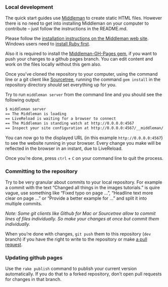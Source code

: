 
### Local development

The quick start guides use [Middleman][] to create static HTML files. However there is no need to get into installing Middleman on your computer to contribute – just follow the instructions in the README.md.

Please follow the [installation instructions on the Middleman web site][MMInst]. Windows users need to [install Ruby first][WinRuby].

Also it is required to install the [Middleman-GH-Pages gem][MMGHP], if you want to push your changes to a github pages branch. You can edit content and work on the files locally without this gem also.


Once you’ve cloned the repository to your computer, using the command line or a git client like [Sourcetree][], running the command `gem install` in the repository directory _should_ set everything up for you.

Try to run `middleman server` from the command line and you should see the following output:

```bash
$ middleman server
== The Middleman is loading
== LiveReload is waiting for a browser to connect
== The Middleman is standing watch at http://0.0.0.0:4567
== Inspect your site configuration at http://0.0.0.0:4567/__middleman/
```

You can now go to the displayed URL (in this example `http://0.0.0.0:4567`) to see the website running in your browser. Every change you make will be reflected in the browser in an instant, due to LiveReload.

Once you’re done, press `ctrl` + `C` on your command line to quit the process.

### Committing to the repository

Try to be very granular about commits to your local repository. For example a commit with the text “Changed all things in the images tutorials.” is quire vague, use something like “Fixed typo on page …”, “Headline text more clear on page …” or “Provide a better example for …” and split it into multiple commits.

_Note: Some git clients like Github for Mac or Sourcetree allow to commit lines of files individually. So make your changes at once but commit them individually._

When you’re done with changes, `git push` them to this repository (`dev` branch) if you have the right to write to the repository or make [a pull request][pullreq].

### Updating github pages

Use the `rake publish` command to publish your current version automatically. If you do that to a forked repository, don’t open pull requests for changes in that branch.


[LivePage]:#
[GHPage]:#
[Middleman]:http://middlemanapp.com/
[MMInst]:http://middlemanapp.com/basics/getting-started/
[WinRuby]:http://rubyinstaller.org/
[MMGHP]:https://github.com/neo/middleman-gh-pages
[Sourcetree]:http://www.sourcetreeapp.com/
[pullreq]:https://help.github.com/articles/using-pull-requests
[exmpIMG]:https://github.com/w3c/wai-tutorials/blob/master/source/images/informative.html.md.erb
